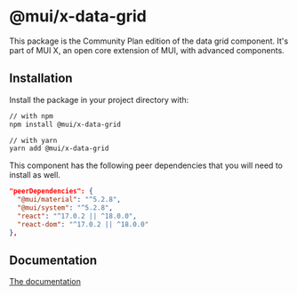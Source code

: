 # @mui/x-data-grid

This package is the Community Plan edition of the data grid component.
It's part of MUI X, an open core extension of MUI, with advanced components.

## Installation

Install the package in your project directory with:

```sh
// with npm
npm install @mui/x-data-grid

// with yarn
yarn add @mui/x-data-grid
```

This component has the following peer dependencies that you will need to install as well.

```json
"peerDependencies": {
  "@mui/material": "^5.2.8",
  "@mui/system": "^5.2.8",
  "react": "^17.0.2 || ^18.0.0",
  "react-dom": "^17.0.2 || ^18.0.0"
},
```

## Documentation

[The documentation](https://mui.com/x/react-data-grid/)
